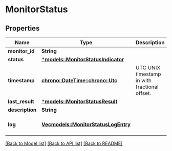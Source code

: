 # MonitorStatus

## Properties
Name | Type | Description | Notes
------------ | ------------- | ------------- | -------------
**monitor_id** | **String** |  | [readonly] 
**status** | [***models::MonitorStatusIndicator**](MonitorStatusIndicator.md) |  | 
**timestamp** | [**chrono::DateTime::<chrono::Utc>**](DateTime.md) | UTC UNIX timestamp in with fractional offset. | [readonly] 
**last_result** | [***models::MonitorStatusResult**](MonitorStatusResult.md) |  | 
**description** | **String** |  | 
**log** | [**Vec<models::MonitorStatusLogEntry>**](MonitorStatusLogEntry.md) |  | [optional] [default to None]

[[Back to Model list]](../README.md#documentation-for-models) [[Back to API list]](../README.md#documentation-for-api-endpoints) [[Back to README]](../README.md)


